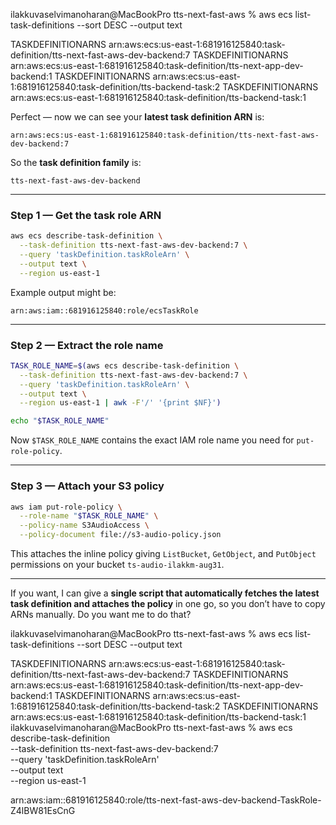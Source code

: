 ilakkuvaselvimanoharan@MacBookPro tts-next-fast-aws % aws ecs list-task-definitions --sort DESC --output text

TASKDEFINITIONARNS      arn:aws:ecs:us-east-1:681916125840:task-definition/tts-next-fast-aws-dev-backend:7
TASKDEFINITIONARNS      arn:aws:ecs:us-east-1:681916125840:task-definition/tts-next-app-dev-backend:1
TASKDEFINITIONARNS      arn:aws:ecs:us-east-1:681916125840:task-definition/tts-backend-task:2
TASKDEFINITIONARNS      arn:aws:ecs:us-east-1:681916125840:task-definition/tts-backend-task:1

Perfect — now we can see your **latest task definition ARN** is:

```
arn:aws:ecs:us-east-1:681916125840:task-definition/tts-next-fast-aws-dev-backend:7
```

So the **task definition family** is:

```
tts-next-fast-aws-dev-backend
```

---

### Step 1 — Get the task role ARN

```bash
aws ecs describe-task-definition \
  --task-definition tts-next-fast-aws-dev-backend:7 \
  --query 'taskDefinition.taskRoleArn' \
  --output text \
  --region us-east-1
```

Example output might be:

```
arn:aws:iam::681916125840:role/ecsTaskRole
```

---

### Step 2 — Extract the role name

```bash
TASK_ROLE_NAME=$(aws ecs describe-task-definition \
  --task-definition tts-next-fast-aws-dev-backend:7 \
  --query 'taskDefinition.taskRoleArn' \
  --output text \
  --region us-east-1 | awk -F'/' '{print $NF}')

echo "$TASK_ROLE_NAME"
```

Now `$TASK_ROLE_NAME` contains the exact IAM role name you need for `put-role-policy`.

---

### Step 3 — Attach your S3 policy

```bash
aws iam put-role-policy \
  --role-name "$TASK_ROLE_NAME" \
  --policy-name S3AudioAccess \
  --policy-document file://s3-audio-policy.json
```

This attaches the inline policy giving `ListBucket`, `GetObject`, and `PutObject` permissions on your bucket `ts-audio-ilakkm-aug31`.

---

If you want, I can give a **single script that automatically fetches the latest task definition and attaches the policy** in one go, so you don’t have to copy ARNs manually. Do you want me to do that?


ilakkuvaselvimanoharan@MacBookPro tts-next-fast-aws % aws ecs list-task-definitions --sort DESC --output text

TASKDEFINITIONARNS      arn:aws:ecs:us-east-1:681916125840:task-definition/tts-next-fast-aws-dev-backend:7
TASKDEFINITIONARNS      arn:aws:ecs:us-east-1:681916125840:task-definition/tts-next-app-dev-backend:1
TASKDEFINITIONARNS      arn:aws:ecs:us-east-1:681916125840:task-definition/tts-backend-task:2
TASKDEFINITIONARNS      arn:aws:ecs:us-east-1:681916125840:task-definition/tts-backend-task:1
ilakkuvaselvimanoharan@MacBookPro tts-next-fast-aws % aws ecs describe-task-definition \
  --task-definition tts-next-fast-aws-dev-backend:7 \
  --query 'taskDefinition.taskRoleArn' \
  --output text \
  --region us-east-1

arn:aws:iam::681916125840:role/tts-next-fast-aws-dev-backend-TaskRole-Z4lBW81EsCnG
